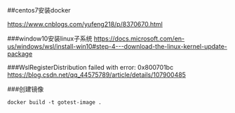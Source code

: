 ##centos7安装docker

https://www.cnblogs.com/yufeng218/p/8370670.html

###window10安装linux子系统
https://docs.microsoft.com/en-us/windows/wsl/install-win10#step-4---download-the-linux-kernel-update-package

###WslRegisterDistribution failed with error: 0x800701bc
https://blog.csdn.net/qq_44575789/article/details/107900485

###创建镜像
```shell script
docker build -t gotest-image .
```
